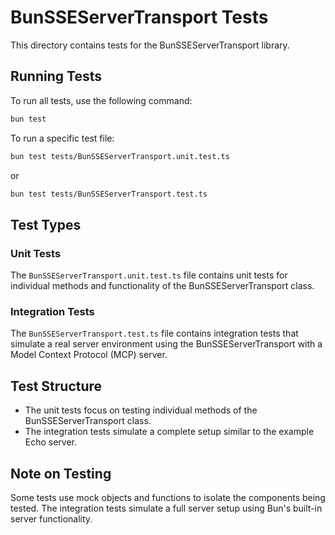 # BunSSEServerTransport Tests

This directory contains tests for the BunSSEServerTransport library.

## Running Tests

To run all tests, use the following command:

```sh
bun test
```

To run a specific test file:

```sh
bun test tests/BunSSEServerTransport.unit.test.ts
```

or

```sh
bun test tests/BunSSEServerTransport.test.ts
```

## Test Types

### Unit Tests

The `BunSSEServerTransport.unit.test.ts` file contains unit tests for individual methods and functionality of the BunSSEServerTransport class.

### Integration Tests

The `BunSSEServerTransport.test.ts` file contains integration tests that simulate a real server environment using the BunSSEServerTransport with a Model Context Protocol (MCP) server.

## Test Structure

- The unit tests focus on testing individual methods of the BunSSEServerTransport class.
- The integration tests simulate a complete setup similar to the example Echo server.

## Note on Testing

Some tests use mock objects and functions to isolate the components being tested. The integration tests simulate a full server setup using Bun's built-in server functionality. 